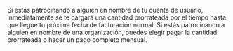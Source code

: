 Si estás patrocinando a alguien en nombre de tu cuenta de usuario, inmediatamente se te cargará una cantidad prorrateada por el tiempo hasta que llegue tu próxima fecha de facturación normal. Si estás patrocinando a alguien en nombre de una organización, puedes elegir pagar la cantidad prorrateada o hacer un pago completo mensual.

